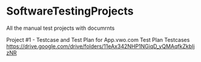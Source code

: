 # SoftwareTestingProjects
All the manual test projects with documrnts

Project #1 - Testcase and Test Plan for App.vwo.com
Test Plan
Testcases
https://drive.google.com/drive/folders/11eAx342NHP1NGiqD_yQMAqfkZkbIjzNR
